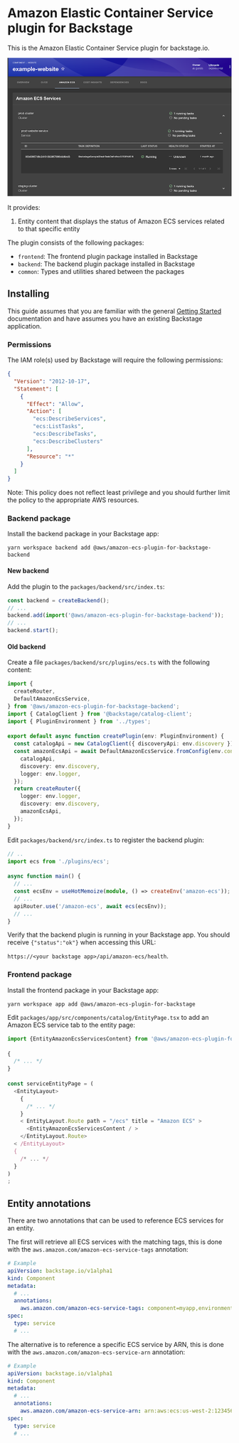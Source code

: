 # Amazon Elastic Container Service plugin for Backstage

This is the Amazon Elastic Container Service plugin for backstage.io.

![Amazon ECS plugin tab](../../docs/images/ecs-tab.png)

It provides:

1. Entity content that displays the status of Amazon ECS services related to that specific entity

The plugin consists of the following packages:

- `frontend`: The frontend plugin package installed in Backstage
- `backend`: The backend plugin package installed in Backstage
- `common`: Types and utilities shared between the packages

## Installing

This guide assumes that you are familiar with the general [Getting Started](../../docs/getting-started.md) documentation and have assumes you have an existing Backstage application.

### Permissions

The IAM role(s) used by Backstage will require the following permissions:

```json
{
  "Version": "2012-10-17",
  "Statement": [
    {
      "Effect": "Allow",
      "Action": [
        "ecs:DescribeServices",
        "ecs:ListTasks",
        "ecs:DescribeTasks",
        "ecs:DescribeClusters"
      ],
      "Resource": "*"
    }
  ]
}
```

Note: This policy does not reflect least privilege and you should further limit the policy to the appropriate AWS resources.

### Backend package

Install the backend package in your Backstage app:

```shell
yarn workspace backend add @aws/amazon-ecs-plugin-for-backstage-backend
```

#### New backend

Add the plugin to the `packages/backend/src/index.ts`:

```typescript
const backend = createBackend();
// ...
backend.add(import('@aws/amazon-ecs-plugin-for-backstage-backend'));
// ...
backend.start();
```

#### Old backend

Create a file `packages/backend/src/plugins/ecs.ts` with the following content:

```typescript
import {
  createRouter,
  DefaultAmazonEcsService,
} from '@aws/amazon-ecs-plugin-for-backstage-backend';
import { CatalogClient } from '@backstage/catalog-client';
import { PluginEnvironment } from '../types';

export default async function createPlugin(env: PluginEnvironment) {
  const catalogApi = new CatalogClient({ discoveryApi: env.discovery });
  const amazonEcsApi = await DefaultAmazonEcsService.fromConfig(env.config, {
    catalogApi,
    discovery: env.discovery,
    logger: env.logger,
  });
  return createRouter({
    logger: env.logger,
    discovery: env.discovery,
    amazonEcsApi,
  });
}
```

Edit `packages/backend/src/index.ts` to register the backend plugin:

```typescript
// ..
import ecs from './plugins/ecs';

async function main() {
  // ...
  const ecsEnv = useHotMemoize(module, () => createEnv('amazon-ecs'));
  // ...
  apiRouter.use('/amazon-ecs', await ecs(ecsEnv));
  // ...
}
```

Verify that the backend plugin is running in your Backstage app. You should receive `{"status":"ok"}` when accessing this URL:

`https://<your backstage app>/api/amazon-ecs/health`.

### Frontend package

Install the frontend package in your Backstage app:

```shell
yarn workspace app add @aws/amazon-ecs-plugin-for-backstage
```

Edit `packages/app/src/components/catalog/EntityPage.tsx` to add an Amazon ECS service tab to the entity page:

```typescript
import {EntityAmazonEcsServicesContent} from '@aws/amazon-ecs-plugin-for-backstage';

{
  /* ... */
}

const serviceEntityPage = (
  <EntityLayout>
    {
      /* ... */
    }
    < EntityLayout.Route path = "/ecs" title = "Amazon ECS" >
      <EntityAmazonEcsServicesContent / >
    </EntityLayout.Route>
  < /EntityLayout>
  {
    /* ... */
  }
)
;
```

## Entity annotations

There are two annotations that can be used to reference ECS services for an entity.

The first will retrieve all ECS services with the matching tags, this is done with the `aws.amazon.com/amazon-ecs-service-tags` annotation:

```yaml
# Example
apiVersion: backstage.io/v1alpha1
kind: Component
metadata:
  # ...
  annotations:
    aws.amazon.com/amazon-ecs-service-tags: component=myapp,environment=prod
spec:
  type: service
  # ...
```

The alternative is to reference a specific ECS service by ARN, this is done with the `aws.amazon.com/amazon-ecs-service-arn` annotation:

```yaml
# Example
apiVersion: backstage.io/v1alpha1
kind: Component
metadata:
  # ...
  annotations:
    aws.amazon.com/amazon-ecs-service-arn: arn:aws:ecs:us-west-2:1234567890:service/cluster1/myapp-service
spec:
  type: service
  # ...
```
